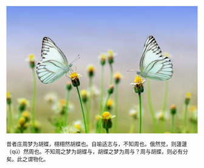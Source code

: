 ![自然](./media/00.jpg)

昔者庄周梦为胡蝶，栩栩然胡蝶也。自喻适志与，不知周也。俄然觉，则蘧蘧（qú）然周也。不知周之梦为胡蝶与，胡蝶之梦为周与？周与胡蝶，则必有分矣。此之谓物化。
